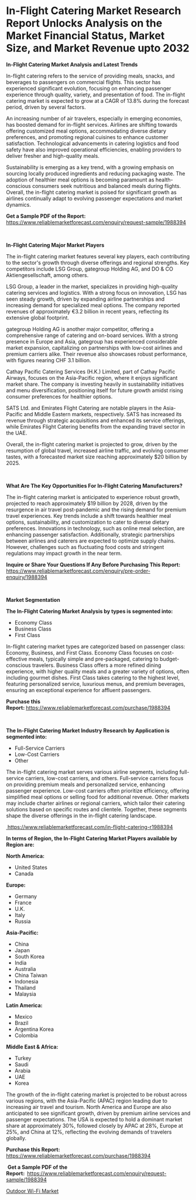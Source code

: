 <p><h1>In-Flight Catering Market Research Report Unlocks Analysis on the Market Financial Status, Market Size, and Market Revenue upto 2032</h1></p><p><strong>In-Flight Catering Market Analysis and Latest Trends</strong></p>
<p><p>In-flight catering refers to the service of providing meals, snacks, and beverages to passengers on commercial flights. This sector has experienced significant evolution, focusing on enhancing passenger experience through quality, variety, and presentation of food. The in-flight catering market is expected to grow at a CAGR of 13.8% during the forecast period, driven by several factors.</p><p>An increasing number of air travelers, especially in emerging economies, has boosted demand for in-flight services. Airlines are shifting towards offering customized meal options, accommodating diverse dietary preferences, and promoting regional cuisines to enhance customer satisfaction. Technological advancements in catering logistics and food safety have also improved operational efficiencies, enabling providers to deliver fresher and high-quality meals.</p><p>Sustainability is emerging as a key trend, with a growing emphasis on sourcing locally produced ingredients and reducing packaging waste. The adoption of healthier meal options is becoming paramount as health-conscious consumers seek nutritious and balanced meals during flights. Overall, the in-flight catering market is poised for significant growth as airlines continually adapt to evolving passenger expectations and market dynamics.</p></p>
<p><strong>Get a Sample PDF of the Report:&nbsp;</strong> <a href="https://www.reliablemarketforecast.com/enquiry/request-sample/1988394?utm_campaign=2478&utm_medium=2&utm_source=Github&utm_content=ia&utm_term=28032025&utm_id=in-flight-catering">https://www.reliablemarketforecast.com/enquiry/request-sample/1988394</a></p>
<p>&nbsp;</p>
<p><strong>In-Flight Catering Major Market Players</strong></p>
<p><p>The in-flight catering market features several key players, each contributing to the sector's growth through diverse offerings and regional strengths. Key competitors include LSG Group, gategroup Holding AG, and DO & CO Aktiengesellschaft, among others.</p><p>LSG Group, a leader in the market, specializes in providing high-quality catering services and logistics. With a strong focus on innovation, LSG has seen steady growth, driven by expanding airline partnerships and increasing demand for specialized meal options. The company reported revenues of approximately €3.2 billion in recent years, reflecting its extensive global footprint.</p><p>gategroup Holding AG is another major competitor, offering a comprehensive range of catering and on-board services. With a strong presence in Europe and Asia, gategroup has experienced considerable market expansion, capitalizing on partnerships with low-cost airlines and premium carriers alike. Their revenue also showcases robust performance, with figures nearing CHF 3.1 billion.</p><p>Cathay Pacific Catering Services (H.K.) Limited, part of Cathay Pacific Airways, focuses on the Asia-Pacific region, where it enjoys significant market share. The company is investing heavily in sustainability initiatives and menu diversification, positioning itself for future growth amidst rising consumer preferences for healthier options.</p><p>SATS Ltd. and Emirates Flight Catering are notable players in the Asia-Pacific and Middle Eastern markets, respectively. SATS has increased its revenue through strategic acquisitions and enhanced its service offerings, while Emirates Flight Catering benefits from the expanding travel sector in the UAE.</p><p>Overall, the in-flight catering market is projected to grow, driven by the resumption of global travel, increased airline traffic, and evolving consumer tastes, with a forecasted market size reaching approximately $20 billion by 2025.</p></p>
<p>&nbsp;</p>
<p><strong>What Are The Key Opportunities For In-Flight Catering Manufacturers?</strong></p>
<p><p>The in-flight catering market is anticipated to experience robust growth, projected to reach approximately $19 billion by 2028, driven by the resurgence in air travel post-pandemic and the rising demand for premium travel experiences. Key trends include a shift towards healthier meal options, sustainability, and customization to cater to diverse dietary preferences. Innovations in technology, such as online meal selection, are enhancing passenger satisfaction. Additionally, strategic partnerships between airlines and caterers are expected to optimize supply chains. However, challenges such as fluctuating food costs and stringent regulations may impact growth in the near term.</p></p>
<p><strong>Inquire or Share Your Questions If Any Before Purchasing This Report:</strong> <a href="https://www.reliablemarketforecast.com/enquiry/pre-order-enquiry/1988394?utm_campaign=2478&utm_medium=2&utm_source=Github&utm_content=ia&utm_term=28032025&utm_id=in-flight-catering">https://www.reliablemarketforecast.com/enquiry/pre-order-enquiry/1988394</a></p>
<p>&nbsp;</p>
<p><strong>Market Segmentation</strong></p>
<p><strong>The In-Flight Catering Market Analysis by types is segmented into:</strong></p>
<p><ul><li>Economy Class</li><li>Business Class</li><li>First Class</li></ul></p>
<p><p>In-flight catering market types are categorized based on passenger class: Economy, Business, and First Class. Economy Class focuses on cost-effective meals, typically simple and pre-packaged, catering to budget-conscious travelers. Business Class offers a more refined dining experience, with higher quality meals and a greater variety of options, often including gourmet dishes. First Class takes catering to the highest level, featuring personalized service, luxurious menus, and premium beverages, ensuring an exceptional experience for affluent passengers.</p></p>
<p><strong>Purchase this Report:&nbsp;</strong><a href="https://www.reliablemarketforecast.com/purchase/1988394?utm_campaign=2478&utm_medium=2&utm_source=Github&utm_content=ia&utm_term=28032025&utm_id=in-flight-catering">https://www.reliablemarketforecast.com/purchase/1988394</a></p>
<p>&nbsp;</p>
<p><strong>The In-Flight Catering Market Industry Research by Application is segmented into:</strong></p>
<p><ul><li>Full-Service Carriers</li><li>Low-Cost Carriers</li><li>Other</li></ul></p>
<p><p>The in-flight catering market serves various airline segments, including full-service carriers, low-cost carriers, and others. Full-service carriers focus on providing premium meals and personalized service, enhancing passenger experience. Low-cost carriers often prioritize efficiency, offering simplified meal options or selling food for additional revenue. Other markets may include charter airlines or regional carriers, which tailor their catering solutions based on specific routes and clientele. Together, these segments shape the diverse offerings in the in-flight catering landscape.</p></p>
<p><a href="https://www.reliablemarketforecast.com/in-flight-catering-r1988394?utm_campaign=2478&utm_medium=2&utm_source=Github&utm_content=ia&utm_term=28032025&utm_id=in-flight-catering">&nbsp;https://www.reliablemarketforecast.com/in-flight-catering-r1988394</a></p>
<p><strong>In terms of Region, the In-Flight Catering Market Players available by Region are:</strong></p>
<p>
    <p> <strong> North America: </strong>
        <ul>
            <li>United States</li>
            <li>Canada</li>
        </ul>
        </p> 
    <p> <strong> Europe: </strong>
        <ul>
            <li>Germany</li>
            <li>France</li>
            <li>U.K.</li>
            <li>Italy</li>
            <li>Russia</li>
        </ul>
        </p> 
    <p> <strong> Asia-Pacific: </strong>
        <ul>
            <li>China</li>
            <li>Japan</li>
            <li>South Korea</li>
            <li>India</li>
            <li>Australia</li>
            <li>China Taiwan</li>
            <li>Indonesia</li>
            <li>Thailand</li>
            <li>Malaysia</li>
        </ul>
        </p> 
    <p> <strong> Latin America: </strong>
        <ul>
            <li>Mexico</li>
            <li>Brazil</li>
            <li>Argentina Korea</li>
            <li>Colombia</li>
        </ul>
        </p> 
    <p> <strong> Middle East & Africa: </strong>
        <ul>
            <li>Turkey</li>
            <li>Saudi</li>
            <li>Arabia</li>
            <li>UAE</li>
            <li>Korea</li>
        </ul>
    </p>
    </p>
<p><p>The growth of the in-flight catering market is projected to be robust across various regions, with the Asia-Pacific (APAC) region leading due to increasing air travel and tourism. North America and Europe are also anticipated to see significant growth, driven by premium airline services and passenger expectations. The USA is expected to hold a dominant market share at approximately 30%, followed closely by APAC at 28%, Europe at 25%, and China at 12%, reflecting the evolving demands of travelers globally.</p></p>
<p><strong>Purchase this Report: </strong><a href="https://www.reliablemarketforecast.com/purchase/1988394?utm_campaign=2478&utm_medium=2&utm_source=Github&utm_content=ia&utm_term=28032025&utm_id=in-flight-catering">https://www.reliablemarketforecast.com/purchase/1988394</a></p>
<p>&nbsp;<strong>Get a Sample PDF of the Report:&nbsp;&nbsp;</strong><a href="https://www.reliablemarketforecast.com/enquiry/request-sample/1988394?utm_campaign=2478&utm_medium=2&utm_source=Github&utm_content=ia&utm_term=28032025&utm_id=in-flight-catering">https://www.reliablemarketforecast.com/enquiry/request-sample/1988394</a></p>
<p><strong></strong></p>
<p><p><a href="https://github.com/arneslullapq/Market-Research-Report-List-1/blob/main/outdoor-wi-fi-market.md?utm_campaign=2478&utm_medium=2&utm_source=Github&utm_content=ia&utm_term=28032025&utm_id=in-flight-catering">Outdoor Wi-Fi Market</a></p></p>